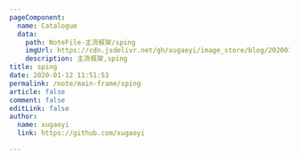 ```yaml
---
pageComponent:
  name: Catalogue
  data:
    path: NoteFile-主流框架/sping
    imgUrl: https://cdn.jsdelivr.net/gh/xugaoyi/image_store/blog/20200112120340.png
    description: 主流框架,sping
title: sping
date: 2020-01-12 11:51:53
permalink: /note/main-frame/sping
article: false
comment: false
editLink: false
author:
  name: xugaoyi
  link: https://github.com/xugaoyi

---
```

